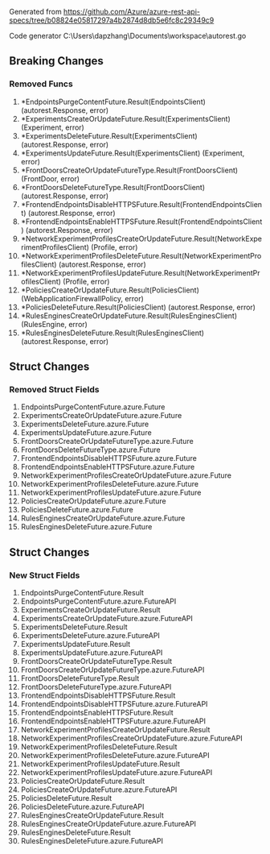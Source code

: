 Generated from https://github.com/Azure/azure-rest-api-specs/tree/b08824e05817297a4b2874d8db5e6fc8c29349c9

Code generator C:\Users\dapzhang\Documents\workspace\autorest.go

## Breaking Changes

### Removed Funcs

1. *EndpointsPurgeContentFuture.Result(EndpointsClient) (autorest.Response, error)
1. *ExperimentsCreateOrUpdateFuture.Result(ExperimentsClient) (Experiment, error)
1. *ExperimentsDeleteFuture.Result(ExperimentsClient) (autorest.Response, error)
1. *ExperimentsUpdateFuture.Result(ExperimentsClient) (Experiment, error)
1. *FrontDoorsCreateOrUpdateFutureType.Result(FrontDoorsClient) (FrontDoor, error)
1. *FrontDoorsDeleteFutureType.Result(FrontDoorsClient) (autorest.Response, error)
1. *FrontendEndpointsDisableHTTPSFuture.Result(FrontendEndpointsClient) (autorest.Response, error)
1. *FrontendEndpointsEnableHTTPSFuture.Result(FrontendEndpointsClient) (autorest.Response, error)
1. *NetworkExperimentProfilesCreateOrUpdateFuture.Result(NetworkExperimentProfilesClient) (Profile, error)
1. *NetworkExperimentProfilesDeleteFuture.Result(NetworkExperimentProfilesClient) (autorest.Response, error)
1. *NetworkExperimentProfilesUpdateFuture.Result(NetworkExperimentProfilesClient) (Profile, error)
1. *PoliciesCreateOrUpdateFuture.Result(PoliciesClient) (WebApplicationFirewallPolicy, error)
1. *PoliciesDeleteFuture.Result(PoliciesClient) (autorest.Response, error)
1. *RulesEnginesCreateOrUpdateFuture.Result(RulesEnginesClient) (RulesEngine, error)
1. *RulesEnginesDeleteFuture.Result(RulesEnginesClient) (autorest.Response, error)

## Struct Changes

### Removed Struct Fields

1. EndpointsPurgeContentFuture.azure.Future
1. ExperimentsCreateOrUpdateFuture.azure.Future
1. ExperimentsDeleteFuture.azure.Future
1. ExperimentsUpdateFuture.azure.Future
1. FrontDoorsCreateOrUpdateFutureType.azure.Future
1. FrontDoorsDeleteFutureType.azure.Future
1. FrontendEndpointsDisableHTTPSFuture.azure.Future
1. FrontendEndpointsEnableHTTPSFuture.azure.Future
1. NetworkExperimentProfilesCreateOrUpdateFuture.azure.Future
1. NetworkExperimentProfilesDeleteFuture.azure.Future
1. NetworkExperimentProfilesUpdateFuture.azure.Future
1. PoliciesCreateOrUpdateFuture.azure.Future
1. PoliciesDeleteFuture.azure.Future
1. RulesEnginesCreateOrUpdateFuture.azure.Future
1. RulesEnginesDeleteFuture.azure.Future

## Struct Changes

### New Struct Fields

1. EndpointsPurgeContentFuture.Result
1. EndpointsPurgeContentFuture.azure.FutureAPI
1. ExperimentsCreateOrUpdateFuture.Result
1. ExperimentsCreateOrUpdateFuture.azure.FutureAPI
1. ExperimentsDeleteFuture.Result
1. ExperimentsDeleteFuture.azure.FutureAPI
1. ExperimentsUpdateFuture.Result
1. ExperimentsUpdateFuture.azure.FutureAPI
1. FrontDoorsCreateOrUpdateFutureType.Result
1. FrontDoorsCreateOrUpdateFutureType.azure.FutureAPI
1. FrontDoorsDeleteFutureType.Result
1. FrontDoorsDeleteFutureType.azure.FutureAPI
1. FrontendEndpointsDisableHTTPSFuture.Result
1. FrontendEndpointsDisableHTTPSFuture.azure.FutureAPI
1. FrontendEndpointsEnableHTTPSFuture.Result
1. FrontendEndpointsEnableHTTPSFuture.azure.FutureAPI
1. NetworkExperimentProfilesCreateOrUpdateFuture.Result
1. NetworkExperimentProfilesCreateOrUpdateFuture.azure.FutureAPI
1. NetworkExperimentProfilesDeleteFuture.Result
1. NetworkExperimentProfilesDeleteFuture.azure.FutureAPI
1. NetworkExperimentProfilesUpdateFuture.Result
1. NetworkExperimentProfilesUpdateFuture.azure.FutureAPI
1. PoliciesCreateOrUpdateFuture.Result
1. PoliciesCreateOrUpdateFuture.azure.FutureAPI
1. PoliciesDeleteFuture.Result
1. PoliciesDeleteFuture.azure.FutureAPI
1. RulesEnginesCreateOrUpdateFuture.Result
1. RulesEnginesCreateOrUpdateFuture.azure.FutureAPI
1. RulesEnginesDeleteFuture.Result
1. RulesEnginesDeleteFuture.azure.FutureAPI
